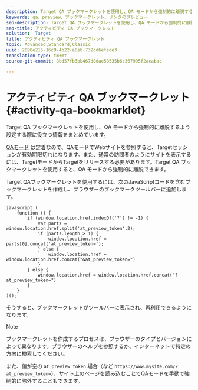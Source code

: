 ```yaml
---
description: Target QA ブックマークレットを使用し、QA モードから強制的に離脱するよう設定する際に役立つ情報をまとめています。
keywords: qa、preview、ブックマークレット、リンクのプレビュー
seo-description: Target QA ブックマークレットを使用し、QA モードから強制的に離脱するよう設定する際に役立つ情報をまとめています。
seo-title: アクティビティ QA ブックマークレット
solution: 'Target '
title: アクティビティ QA ブックマークレット
topic: Advanced,Standard,Classic
uuid: 2890e215-16c9-4b22-a8eb-732cd6efede3
translation-type: tm+mt
source-git-commit: 8bd57fb3bb467d8dae50535b6c367995f2acabac

---
```



# アクティビティ QA ブックマークレット{#activity-qa-bookmarklet}

Target QA ブックマークレットを使用し、QA モードから強制的に離脱するよう設定する際に役立つ情報をまとめています。

[QAモード](../../c-activities/c-activity-qa/activity-qa.md#concept_9329EF33DE7D41CA9815C8115DBC4E40) は定着なので、QAモードでWebサイトを参照すると、Targetセッションが有効期限切れになります。また、通常の訪問者のようにサイトを表示するには、TargetモードからTargetをリリースする必要があります。Target QA ブックマークレットを使用すると、QA モードから強制的に離脱できます。

Target QAブックマークレットを使用するには、次のJavaScriptコードを含むブックマークレットを作成し、ブラウザーのブックマークツールバーに追加します。

```
javascript:(
    function () {
        if (window.location.href.indexOf('?') != -1) {
            var parts = window.location.href.split('at_preview_token',2);
            if (parts.length > 1) {
                window.location.href = parts[0].concat('at_preview_token=');
            } else {
                window.location.href = window.location.href.concat("&at_preview_token=")
            }
        } else {
            window.location.href = window.location.href.concat("?at_preview_token=")
        }
    }
)();
```

そうすると、ブックマークレットがツールバーに表示され、再利用できるようになります。

>[!NOTE]
>
>ブックマークレットを作成するプロセスは、ブラウザーのタイプとバージョンによって異なります。ブラウザーのヘルプを参照するか、インターネットで特定の方向に検索してください。

また、値が空の `at_preview_token` 場合（など `https://www.mysite.com/?at_preview_token=`）、サイト上のページを読み込むことでQAモードを手動で強制的に除外することもできます。
